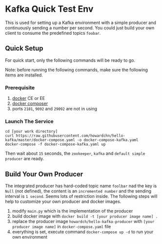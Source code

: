 # Kafka Quick Test Env
This is used for setting up a Kafka environment with a simple producer and continuously sending a number per second. You could just build your own client to consume the predefined topics `foobar`.

## Quick Setup
For quick start, only the following commands will be ready to go.

Note: before running the following commands, make sure the following items are installed.

### Prerequisite
1. [docker](https://docs.docker.com/get-started/) CE or EE
2. [docker composer](https://docs.docker.com/compose/install/)
3. ports `2181`, `9092` and `29092` are not in using

### Launch The Service
```terminal
cd [your work directory]
curl https://raw.githubusercontent.com/howardchn/hello-kafka/master/docker-compose.yaml -o docker-compose-kafka.yaml
docker-compose -f docker-compose-kafka.yaml up
```

Then wait about `15` seconds, the `zookeeper`, `kafka` and `default simple producer` are ready.

## Build Your Own Producer
The integrated producer has hard-coded topic name `foolbar` nad the key is `Null` (not defined), the content is an `incremented number` and the sending interval is `1 second`. Seems lots of restriction inside. The following steps will help to customize your own producer and docker images.

1. modify `main.py` which is the implementation of the producer
1. build docker image with `docker build -t [your producer image name] .`
1. replace the producer image `howardch/hello-kafka-producer` with `[your producer image name]` in `docker-compose.yaml` file
1. everything is set, execute command `docker-compose up -d` to run your own environment



